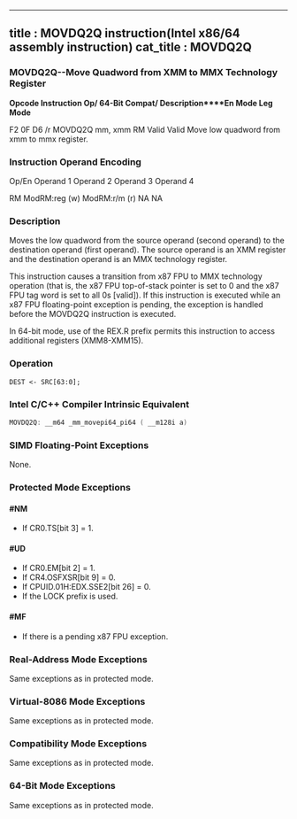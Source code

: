 ----------------------------
title : MOVDQ2Q instruction(Intel x86/64 assembly instruction)
cat_title : MOVDQ2Q
----------------------------
### MOVDQ2Q--Move Quadword from XMM to MMX Technology Register


**Opcode Instruction Op/ 64-Bit  Compat/ Description****En Mode Leg Mode**

F2 0F D6 /r MOVDQ2Q mm, xmm RM Valid Valid Move low quadword from xmm to mmx register.

###                  Instruction Operand Encoding


Op/En Operand 1 Operand 2 Operand 3 Operand 4

RM ModRM:reg (w) ModRM:r/m (r) NA NA

### Description


Moves the low quadword from the source operand (second operand) to the destination operand (first operand). The source operand is an XMM register and the destination operand is an MMX technology register.

This instruction causes a transition from x87 FPU to MMX technology operation (that is, the x87 FPU top-of-stack pointer is set to 0 and the x87 FPU tag word is set to all 0s [valid]). If this instruction is executed while an x87 FPU floating-point exception is pending, the exception is handled before the MOVDQ2Q instruction is executed.

In 64-bit mode, use of the REX.R prefix permits this instruction to access additional registers (XMM8-XMM15).


### Operation

```info-verb
DEST <- SRC[63:0];
```

### Intel C/C++ Compiler Intrinsic Equivalent

```cpp
MOVDQ2Q: __m64 _mm_movepi64_pi64 ( __m128i a)
```
### SIMD Floating-Point Exceptions


None.


### Protected Mode Exceptions

#### #NM
* If CR0.TS[bit 3] = 1. 

#### #UD
* If CR0.EM[bit 2] = 1.
* If CR4.OSFXSR[bit 9] = 0.
* If CPUID.01H:EDX.SSE2[bit 26] = 0.
* If the LOCK prefix is used.

#### #MF
* If there is a pending x87 FPU exception.

### Real-Address Mode Exceptions



Same exceptions as in protected mode.


### Virtual-8086 Mode Exceptions



Same exceptions as in protected mode.


### Compatibility Mode Exceptions



Same exceptions as in protected mode.


### 64-Bit Mode Exceptions



Same exceptions as in protected mode.

